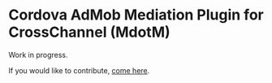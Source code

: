 # Cordova AdMob Mediation Plugin for CrossChannel (MdotM)

Work in progress.

If you would like to contribute, [come here](https://github.com/rehy/cordova-admob-mediation).

